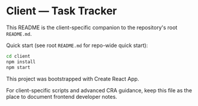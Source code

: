 # Client — Task Tracker

This README is the client-specific companion to the repository's root `README.md`.

Quick start (see root `README.md` for repo-wide quick start):

```bash
cd client
npm install
npm start
```

This project was bootstrapped with Create React App.

For client-specific scripts and advanced CRA guidance, keep this file as the place to document frontend developer notes.

